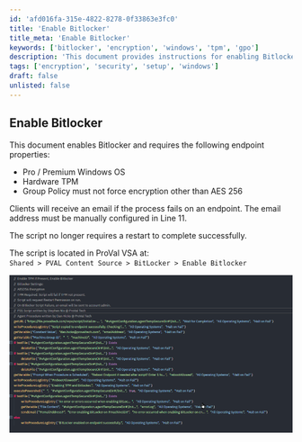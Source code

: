 ```yaml
---
id: 'afd016fa-315e-4822-8278-0f33863e3fc0'
title: 'Enable Bitlocker'
title_meta: 'Enable Bitlocker'
keywords: ['bitlocker', 'encryption', 'windows', 'tpm', 'gpo']
description: 'This document provides instructions for enabling Bitlocker on Windows endpoints that meet specific requirements such as running Pro or Premium versions of the Windows OS, having hardware TPM, and adhering to group policy settings. It also outlines the email notification process for failures and informs about the script location in ProVal VSA.'
tags: ['encryption', 'security', 'setup', 'windows']
draft: false
unlisted: false
---
```


## Enable Bitlocker

This document enables Bitlocker and requires the following endpoint properties:

- Pro / Premium Windows OS
- Hardware TPM
- Group Policy must not force encryption other than AES 256

Clients will receive an email if the process fails on an endpoint. The email address must be manually configured in Line 11.

The script no longer requires a restart to complete successfully.

The script is located in ProVal VSA at:  
`Shared > PVAL Content Source > BitLocker > Enable Bitlocker`

![Image](../../../static/img/Enable-Bitlocker/image_1.png)



